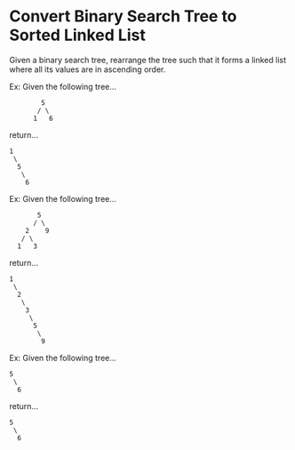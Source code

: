 # Convert Binary Search Tree to Sorted Linked List

Given a binary search tree, rearrange the tree such that it forms a linked list where all its values are in ascending order.

Ex: Given the following tree...

```
        5
       / \
      1   6
```

return...

```
1
 \
  5
   \
    6
```

Ex: Given the following tree...

```
       5
      / \
    2    9
   / \
  1   3
```

return...

```
1
 \
  2
   \
    3
     \
      5
       \
        9
```

Ex: Given the following tree...

```
5
 \
  6
```

return...

```
5
 \
  6
```
